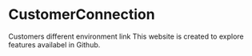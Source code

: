 # CustomerConnection
Customers different environment link
This website is created to explore features availabel in Github.
